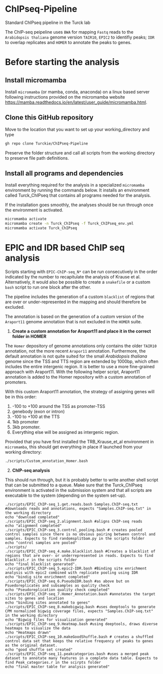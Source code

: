 # ChIPseq-Pipeline
Standard ChIPseq pipeline in the Turck lab

The ChIP-seq peipeline uses `BWA` for mapping `Fastq` reads to the `Arabidopsis thaliana` genome version `TAIR10`, `EPIC2` to identifiy peaks; `IDR` to overlap replicates and `HOMER` to annotate the peaks to genes.

# Before starting the analysis

## Install micromamba

Install `micromamba` (or mamba, conda, anaconda) on a linux based server following instructions provided on the micromamba website <https://mamba.readthedocs.io/en/latest/user_guide/micromamba.html>.

## Clone this GitHub repository

Move to the location that you want to set up your working_directory and type

``` bash
gh repo clone Turckie/ChIPseq-Pipeline
```

Preserve the folder structure and call all scripts from the working directory to preserve file path definitions.

## Install all programs and dependencies

Install everything required for the analysis in a specialized `micromamba` environment by running the commands below. It installs an environment called Turck_ChIPseq that contains all programs needed for the analysis.

If the installation goes smoothly, the analyses should be run through once the environment is activated.

``` bash
micromamba activate
micromamba create -n Turck_ChIPseq -f Turck_ChIPseq_env.yml
micromamba activate Turck_ChIPseq
```

# EPIC and IDR based ChIP seq analysis

Scripts starting with `EPIC-ChIP-seq_N*` can be run consecutively in the order indicated by the number to recapitulate the analysis of Krause et al. Alternatively, it would also be possible to create a `snakefile` or a custom `bash` script to run one block after the other.

The pipeline includes the generation of a custom `blacklist` of regions that are over or under-represented in the mapping and should therefore be excluded.

The annotation is based on the generation of a custom version of the `Araport11` genome annotation that is not excluded in the `HOMER` suite.


1.  **Create a custom annotation for Araport11 and place it in the correct folder in HOMER**

The `Homer` depository of genome annotations only contains the older `TAIR10` annotation, not the more recent `Arapor11` annotation. Furthermore, the default annotation is not quite suited for the small *Arabidopsis thaliana* genome since the TSS and TTS region are extended by 1000bp, which often includes the entire intergenic region. It is better to use a more fine-grained approach with Araport11. With the following helper script, Araport11 annotation is added to the Homer repository with a custom annotation of promoters.

With this custom Araport11 annotation, the strategy of assigning genes will be in this order:

1.  -100 to +100 around the TSS as promoter-TSS
2.  genebody (exon or intron)
3.  -100 to +100 at the TTS
4.  1kb promoter
5.  3kb promoter.
6.  Everything else will be assigned as intergenic region.

Provided that you have first installed the TRB_Krause_et_al environment in `micromamba`, this should get everything in place if launched from your working directory:

``` bash
./scripts/Custom_annotation_Homer.bash
```

2.  **ChIP-seq analysis**

This should run through, but it is probably better to write another shell script that can be submitted to a queue. Make sure that the Turck_ChIPseq environment is activated in the submission system and that all scripts are executable to the system (depending on the system set-up).

``` shell
./scripts/EPIC_ChIP-seq_1.get.reads.bash Samples.ChIP-seq.txt #downloads reads and annotations, expects "Samples.ChIP-seq.txt" in the working directory
echo "download completed"
./scripts/EPIC_ChIP-seq_2.alignment.bash #aligns ChIP-seq reads
echo "alignment completed"
./scripts/EPIC_ChIP-seq_3.control_pooling.bash # creates pooled control samples since there is no obvious pairing between control and samples. Expects to find randomsplitbam.py in the scripts folder
echo "control samples are pooled"
./scripts/
./scripts/EPIC_ChIP-seq_4.make.blacklist.bash #Creates a blacklist of regions that are over- or underrepresented in reads. Expects to find blacklist.r in the scripts folder
echo "final blacklist generated".
./scripts/EPIC_ChIP-seq_5.epic2-IDR.bash #Binding site enrichment analysis with epic2 combined with replicate pooling using IDR
echo "bindig site enrichment completed"
./scripts/EPIC_ChIP-seq_6.PseudoIDR.bash #as above but on Psuedoreplicates and subsamples as quality check
echo "Pseudoreplication quality check completed"
./scripts/EPIC_ChIP-seq_7.Homer_Annotation.bash #annotates the target sites to genes and location
echo "binding sites annotated to genes"
./scripts/EPIC_ChIP-seq_8.makebigwig.bash #uses deeptools to generate CPM normalized bigwig coverage files, expects "Samples.ChIP-seq.txt" in the working directory
echo "Bigwig files for visualization generated"
./scripts/EPIC_ChIP-seq_9.Heatmap.bash #using deeptools, draws diverse heatmaps to visualize the data
echo "Heatmaps drawn"
./scripts/EPIC_ChIP-seq_10.makeGoodShuffle.bash # creates a shuffled control data set that keeps the relative frequency of peaks to genes as the original dataset.
echo "good shuffle set created"
./scripts/EPIC_ChIP-seq_11.peakcategories.bash #uses a merged peak dataset to annotate many features in a complete data table. Expects to find Peak_categories.r in the scirpts folder
echo "final master table for analysis generated"
```
